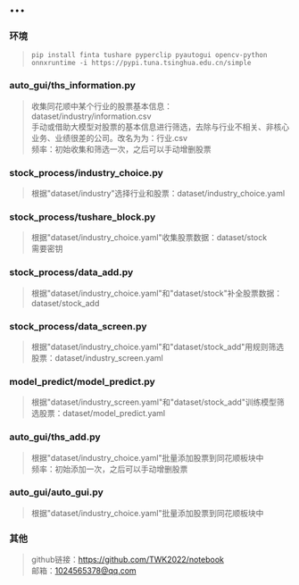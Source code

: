 # ...
### 环境
>```
>pip install finta tushare pyperclip pyautogui opencv-python onnxruntime -i https://pypi.tuna.tsinghua.edu.cn/simple
>```
### auto_gui/ths_information.py
>收集同花顺中某个行业的股票基本信息：dataset/industry/information.csv  
>手动或借助大模型对股票的基本信息进行筛选，去除与行业不相关、非核心业务、业绩很差的公司。改名为为：行业.csv  
>频率：初始收集和筛选一次，之后可以手动增删股票
### stock_process/industry_choice.py
>根据"dataset/industry"选择行业和股票：dataset/industry_choice.yaml  
### stock_process/tushare_block.py
>根据"dataset/industry_choice.yaml"收集股票数据：dataset/stock  
>需要密钥
### stock_process/data_add.py
>根据"dataset/industry_choice.yaml"和"dataset/stock"补全股票数据：dataset/stock_add
### stock_process/data_screen.py
>根据"dataset/industry_choice.yaml"和"dataset/stock_add"用规则筛选股票：dataset/industry_screen.yaml
### model_predict/model_predict.py
>根据"dataset/industry_screen.yaml"和"dataset/stock_add"训练模型筛选股票：dataset/model_predict.yaml
### auto_gui/ths_add.py
>根据"dataset/industry_choice.yaml"批量添加股票到同花顺板块中  
>频率：初始添加一次，之后可以手动增删股票
### auto_gui/auto_gui.py
>根据"dataset/industry_choice.yaml"批量添加股票到同花顺板块中
### 其他
>github链接：https://github.com/TWK2022/notebook  
>邮箱：1024565378@qq.com